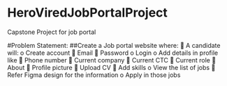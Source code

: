 # HeroViredJobPortalProject
Capstone Project for job portal

#Problem Statement:
##Create a Job portal website where:
 A candidate will:
o Create account
 Email
 Password
o Login
o Add details in profile like
 Phone number
 Current company
 Current CTC
 Current role
 About
 Profile picture
 Upload CV
 Add skills
o View the list of jobs
 Refer Figma design for the information
o Apply in those jobs
